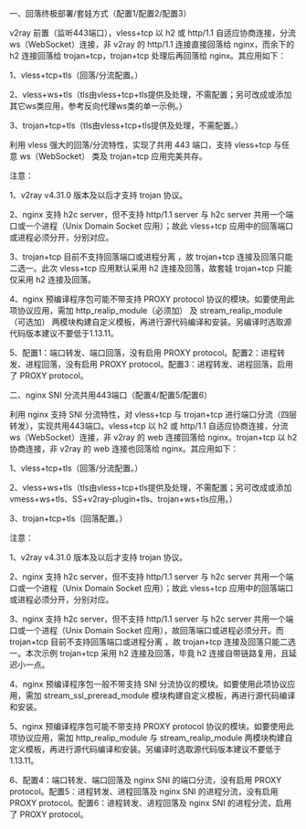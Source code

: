 一、回落终极部署/套娃方式（配置1/配置2/配置3）

v2ray 前置（监听443端口），vless+tcp 以 h2 或 http/1.1 自适应协商连接，分流 ws（WebSocket）连接，非 v2ray 的 http/1.1 连接直接回落给 nginx，而余下的 h2 连接回落给 trojan+tcp，trojan+tcp 处理后再回落给 nginx。其应用如下：

1、vless+tcp+tls（回落/分流配置。）

2、vless+ws+tls（tls由vless+tcp+tls提供及处理，不需配置；另可改成或添加其它ws类应用，参考反向代理ws类的单一示例。）

3、trojan+tcp+tls（tls由vless+tcp+tls提供及处理，不需配置。）

利用 vless 强大的回落/分流特性，实现了共用 443 端口，支持 vless+tcp 与任意 ws（WebSocket） 类及 trojan+tcp 应用完美共存。

注意：

1、v2ray v4.31.0 版本及以后才支持 trojan 协议。 

2、nginx 支持 h2c server，但不支持 http/1.1 server 与 h2c server 共用一个端口或一个进程（Unix Domain Socket 应用）；故此 vless+tcp 应用中的回落端口或进程必须分开，分别对应。

3、trojan+tcp 目前不支持回落端口或进程分离 ，故 trojan+tcp 连接及回落只能二选一。此次 vless+tcp 应用默认采用 h2 连接及回落，故套娃 trojan+tcp 只能仅采用 h2 连接及回落。

4、nginx 预编译程序包可能不带支持 PROXY protocol 协议的模块。如要使用此项协议应用，需加 http_realip_module（必须加） 及 stream_realip_module（可选加） 两模块构建自定义模板，再进行源代码编译和安装。另编译时选取源代码版本建议不要低于1.13.11。

5、配置1：端口转发、端口回落，没有启用 PROXY protocol。配置2：进程转发、进程回落，没有启用 PROXY protocol。配置3：进程转发、进程回落，启用了 PROXY protocol。

二、nginx SNI 分流共用443端口（配置4/配置5/配置6） 

利用 nginx 支持 SNI 分流特性，对 vless+tcp 与 trojan+tcp 进行端口分流（四层转发），实现共用443端口。vless+tcp 以 h2 或 http/1.1 自适应协商连接，分流 ws（WebSocket）连接，非 v2ray 的 web 连接回落给 nginx。trojan+tcp 以 h2 协商连接，非 v2ray 的 web 连接也回落给 nginx。其应用如下：

1、vless+tcp+tls（回落/分流配置。）

2、vless+ws+tls（tls由vless+tcp+tls提供及处理，不需配置；另可改成或添加vmess+ws+tls、SS+v2ray-plugin+tls、trojan+ws+tls应用。）

3、trojan+tcp+tls（回落配置。）

注意：

1、v2ray v4.31.0 版本及以后才支持 trojan 协议。 

2、nginx 支持 h2c server，但不支持 http/1.1 server 与 h2c server 共用一个端口或一个进程（Unix Domain Socket 应用）；故此 vless+tcp 应用中的回落端口或进程必须分开，分别对应。

3、nginx 支持 h2c server，但不支持 http/1.1 server 与 h2c server 共用一个端口或一个进程（Unix Domain Socket 应用），故回落端口或进程必须分开。而 trojan+tcp 目前不支持回落端口或进程分离 ，故 trojan+tcp 连接及回落只能二选一。本次示例 trojan+tcp 采用 h2 连接及回落，毕竟 h2 连接自带链路复用，且延迟小一点。

4、nginx 预编译程序包一般不带支持 SNI 分流协议的模块。如要使用此项协议应用，需加 stream_ssl_preread_module 模块构建自定义模板，再进行源代码编译和安装。

5、nginx 预编译程序包可能不带支持 PROXY protocol 协议的模块。如要使用此项协议应用，需加 http_realip_module 与 stream_realip_module 两模块构建自定义模板，再进行源代码编译和安装。另编译时选取源代码版本建议不要低于1.13.11。

6、配置4：端口转发、端口回落及 nginx SNI 的端口分流，没有启用 PROXY protocol。配置5：进程转发、进程回落及 nginx SNI 的进程分流，没有启用 PROXY protocol。配置6：进程转发、进程回落及 nginx SNI 的进程分流，启用了 PROXY protocol。
